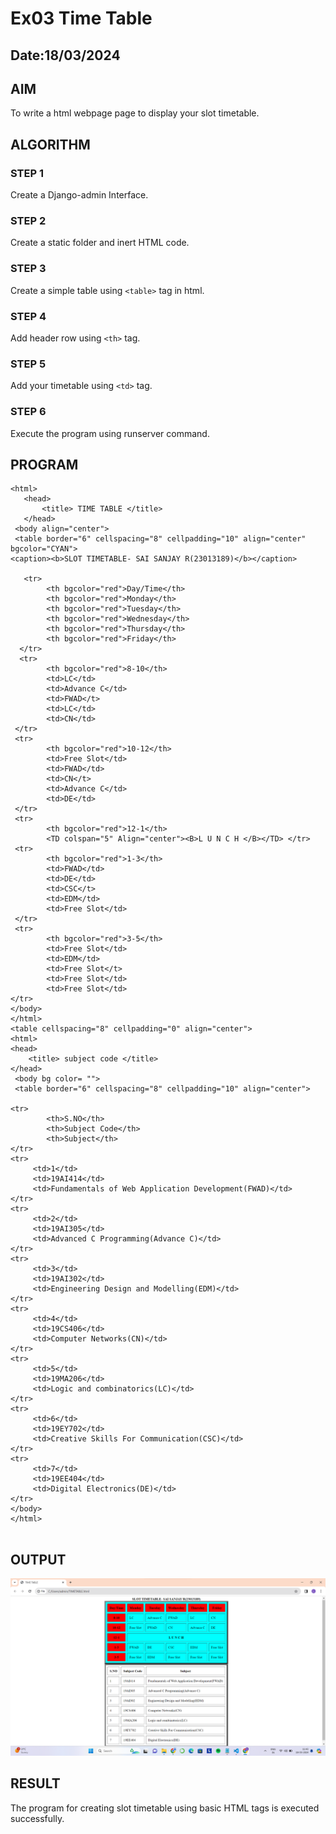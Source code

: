 # Ex03 Time Table
## Date:18/03/2024

## AIM
To write a html webpage page to display your slot timetable.

## ALGORITHM
### STEP 1
Create a Django-admin Interface.

### STEP 2
Create a static folder and inert HTML code.

### STEP 3
Create a simple table using ```<table>``` tag in html.

### STEP 4
Add header row using ```<th>``` tag.

### STEP 5
Add your timetable using ```<td>``` tag.

### STEP 6
Execute the program using runserver command.

## PROGRAM
```
<html>
   <head>
       <title> TIME TABLE </title>
   </head>
 <body align="center">
 <table border="6" cellspacing="8" cellpadding="10" align="center" bgcolor="CYAN">
<caption><b>SLOT TIMETABLE- SAI SANJAY R(23013189)</b></caption>

   <tr>
        <th bgcolor="red">Day/Time</th>
        <th bgcolor="red">Monday</th>
        <th bgcolor="red">Tuesday</th>
        <th bgcolor="red">Wednesday</th>
        <th bgcolor="red">Thursday</th>
        <th bgcolor="red">Friday</th>
  </tr>
  <tr>
        <th bgcolor="red">8-10</th>
        <td>LC</td>
        <td>Advance C</td>
        <td>FWAD</t>
        <td>LC</td>
        <td>CN</td>
 </tr>
 <tr>
        <th bgcolor="red">10-12</th>
        <td>Free Slot</td>
        <td>FWAD</td>
        <td>CN</t>
        <td>Advance C</td>
        <td>DE</td>
 </tr>
 <tr> 
        <th bgcolor="red">12-1</th>
        <TD colspan="5" Align="center"><B>L U N C H </B></TD> </tr>
 <tr>
        <th bgcolor="red">1-3</th>
        <td>FWAD</td>
        <td>DE</td>
        <td>CSC</t>
        <td>EDM</td>
        <td>Free Slot</td>
 </tr>
 <tr>
        <th bgcolor="red">3-5</th>
        <td>Free Slot</td>
        <td>EDM</td>
        <td>Free Slot</t>
        <td>Free Slot</td>
        <td>Free Slot</td>
</tr>
</body>
</html>
<table cellspacing="8" cellpadding="0" align="center">
<html>
<head>
    <title> subject code </title>
</head>
 <body bg color= "">
 <table border="6" cellspacing="8" cellpadding="10" align="center">

<tr> 
        <th>S.NO</th>
        <th>Subject Code</th>
        <th>Subject</th>
</tr>        
<tr>
     <td>1</td>
     <td>19AI414</td>
     <td>Fundamentals of Web Application Development(FWAD)</td>
</tr>    
<tr>
     <td>2</td>
     <td>19AI305</td>
     <td>Advanced C Programming(Advance C)</td>
</tr> 
<tr>
     <td>3</td>
     <td>19AI302</td>
     <td>Engineering Design and Modelling(EDM)</td>
</tr>     
<tr>
     <td>4</td>
     <td>19CS406</td>
     <td>Computer Networks(CN)</td>
</tr>   
<tr>
     <td>5</td>
     <td>19MA206</td>
     <td>Logic and combinatorics(LC)</td>
</tr>  
<tr>
     <td>6</td>
     <td>19EY702</td>
     <td>Creative Skills For Communication(CSC)</td>
</tr>  
<tr>
     <td>7</td>
     <td>19EE404</td>
     <td>Digital Electronics(DE)</td>
</tr>    
</body>
</html>
            
```


## OUTPUT
![alt text](<web 3.png>)


## RESULT
The program for creating slot timetable using basic HTML tags is executed successfully.
